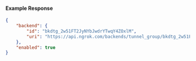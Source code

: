 <!-- Code generated for API Clients. DO NOT EDIT. -->

#### Example Response

```json
{
	"backend": {
		"id": "bkdtg_2w51FT2JyNYbJwdrYTwqY4ZOxlM",
		"uri": "https://api.ngrok.com/backends/tunnel_group/bkdtg_2w51FT2JyNYbJwdrYTwqY4ZOxlM"
	},
	"enabled": true
}
```
